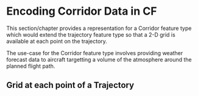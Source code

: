 # Encoding Corridor Data in CF

This section/chapter provides a representation for a Corridor feature type which would extend the trajectory feature type so that a 2-D grid is available at each point on the trajectory.

The use-case for the Corridor feature type involves providing weather forecast data to aircraft targetting a volume of the atmosphere around the planned flight path.

## Grid at each point of a Trajectory


